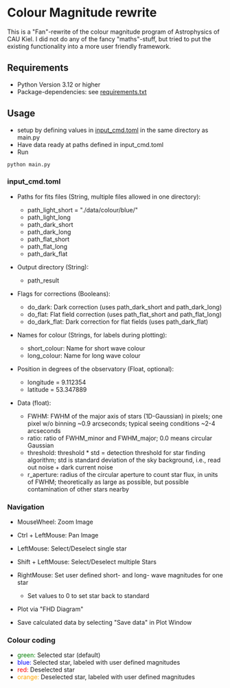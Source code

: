 # Colour Magnitude rewrite

This is a "Fan"-rewrite of the colour magnitude program of Astrophysics of CAU Kiel.
I did not do any of the fancy "maths"-stuff, but tried to put the existing functionality into a more user friendly
framework.

## Requirements

- Python Version 3.12 or higher
- Package-dependencies: see [requirements.txt](requirements.txt)

## Usage

- setup by defining values in [input_cmd.toml](input_cmd.toml) in the same directory as main.py
- Have data ready at paths defined in input_cmd.toml
- Run
```shell
python main.py
```

### input_cmd.toml

- Paths for fits files (String, multiple files allowed in one directory):
  - path_light_short = "./data/colour/blue/"
  - path_light_long
  - path_dark_short
  - path_dark_long
  - path_flat_short
  - path_flat_long
  - path_dark_flat

- Output directory (String):
  - path_result

- Flags for corrections (Booleans):
  - do_dark: Dark correction (uses path_dark_short and path_dark_long)
  - do_flat: Flat field correction (uses path_flat_short and path_flat_long)
  - do_dark_flat: Dark correction for flat fields (uses path_dark_flat)

- Names for colour (Strings, for labels during plotting):
  - short_colour: Name for short wave colour
  - long_colour: Name for long wave colour

- Position in degrees of the observatory (Float, optional):
  - longitude = 9.112354
  - latitude  = 53.347889

- Data (float):
  - FWHM: FWHM of the major axis of stars (1D-Gaussian) in pixels; one pixel w/o binning ~0.9 arcseconds; typical seeing conditions ~2-4 arcseconds
  - ratio: ratio of FWHM_minor and FWHM_major; 0.0 means circular Gaussian
  - threshold: threshold * std = detection threshold for star finding algorithm; std is standard deviation of the sky background, i.e., read out noise + dark current noise
  - r_aperture: radius of the circular aperture to count star flux, in units of FWHM; theoretically as large as possible, but possible contamination of other stars nearby

### Navigation

- MouseWheel: Zoom Image
- Ctrl + LeftMouse: Pan Image
- LeftMouse: Select/Deselect single star
- Shift + LeftMouse: Select/Deselect multiple Stars
- RightMouse: Set user defined short- and long- wave magnitudes for one star
  - Set values to 0 to set star back to standard

- Plot via "FHD Diagram"
- Save calculated data by selecting "Save data" in Plot Window

### Colour coding

- <span style="color:green">green:</span> Selected star (default)
- <span style="color:blue">blue:</span> Selected star, labeled with user defined magnitudes
- <span style="color:red">red:</span> Deselected star
- <span style="color:orange">orange:</span> Deselected star, labeled with user defined magnitudes


